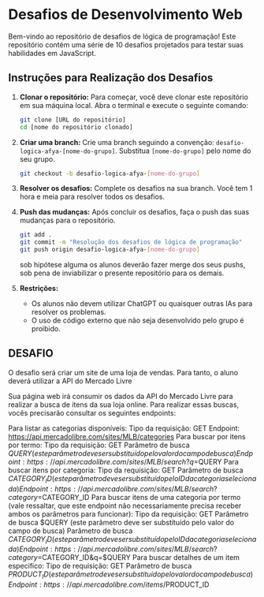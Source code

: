 # Desafios de Desenvolvimento Web

Bem-vindo ao repositório de desafios de lógica de programação! Este repositório contém uma série de 10 desafios projetados para testar suas habilidades em JavaScript. 

## Instruções para Realização dos Desafios

1. **Clonar o repositório:**
   Para começar, você deve clonar este repositório em sua máquina local. Abra o terminal e execute o seguinte comando:

   ```bash
   git clone [URL do repositório]
   cd [nome do repositório clonado]
   ```

2. **Criar uma branch:**
   Crie uma branch seguindo a convenção: `desafio-logica-afya-[nome-do-grupo]`. Substitua `[nome-do-grupo]` pelo nome do seu grupo.

   ```bash
   git checkout -b desafio-logica-afya-[nome-do-grupo]
   ```

3. **Resolver os desafios:**
   Complete os desafios na sua branch. Você tem 1 hora e meia para resolver todos os desafios.

4. **Push das mudanças:**
   Após concluir os desafios, faça o push das suas mudanças para o repositório.

   ```bash
   git add .
   git commit -m "Resolução dos desafios de lógica de programação"
   git push origin desafio-logica-afya-[nome-do-grupo]
   ```

   sob hipótese alguma os alunos deverão fazer merge dos seus pushs, sob pena de 
   inviabilizar o presente repositório para os demais.

5. **Restrições:**
   - Os alunos não devem utilizar ChatGPT ou quaisquer outras IAs para resolver os problemas.
   - O uso de código externo que não seja desenvolvido pelo grupo é proibido.


## DESAFIO

  O desafio será criar um site de uma loja de vendas. Para tanto, o aluno deverá utilizar a API do 
  Mercado Livre

  Sua página web irá consumir os dados da API do Mercado Livre para realizar a busca de itens da sua loja online. Para realizar essas buscas, vocês precisarão consultar os seguintes endpoints:

  Para listar as categorias disponíveis:
  Tipo da requisição: GET
    Endpoint: https://api.mercadolibre.com/sites/MLB/categories
  Para buscar por itens por termo:
  Tipo da requisição: GET
  Parâmetro de busca $QUERY (este parâmetro deve ser substituído pelo valor do campo de busca)
    Endpoint: https://api.mercadolibre.com/sites/MLB/search?q=$QUERY
  Para buscar itens por categoria:
  Tipo da requisição: GET
  Parâmetro de busca $CATEGORY_ID (este parâmetro deve ser substituído pelo ID da categoria selecionada)
    Endpoint: https://api.mercadolibre.com/sites/MLB/search?category=$CATEGORY_ID
  Para buscar itens de uma categoria por termo (vale ressaltar, que este endpoint não necessariamente precisa receber ambos os parâmetros para funcionar):
  Tipo da requisição: GET
  Parâmetro de busca $QUERY (este parâmetro deve ser substituído pelo valor do campo de busca)
  Parâmetro de busca $CATEGORY_ID (este parâmetro deve ser substituído pelo ID da categoria selecionada)
    Endpoint: https://api.mercadolibre.com/sites/MLB/search?category=$CATEGORY_ID&q=$QUERY
  Para buscar detalhes de um item especifico:
  Tipo de requisição: GET
  Parâmetro de busca $PRODUCT_ID (este parâmetro deve ser substituído pelo valor do campo de busca)
    Endpoint: https://api.mercadolibre.com/items/$PRODUCT_ID
